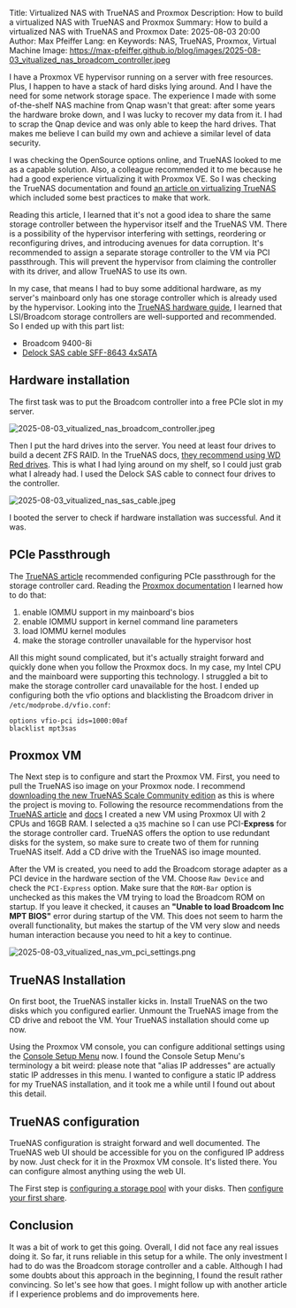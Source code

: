 Title: Virtualized NAS with TrueNAS and Proxmox
Description: How to build a virtualized NAS with TrueNAS and Proxmox
Summary: How to build a virtualized NAS with TrueNAS and Proxmox
Date: 2025-08-03 20:00
Author: Max Pfeiffer
Lang: en
Keywords: NAS, TrueNAS, Proxmox, Virtual Machine
Image: https://max-pfeiffer.github.io/blog/images/2025-08-03_vitualized_nas_broadcom_controller.jpeg

I have a Proxmox VE hypervisor running on a server with free resources. Plus, I happen to have a stack of hard disks
lying around. And I have the need for some network storage space. The experience I made with some of-the-shelf NAS
machine from Qnap wasn't that great: after some years the hardware broke down, and I was lucky to recover my data from
it. I had to scrap the Qnap device and was only able to keep the hard drives. That makes me believe I can build my own
and achieve a similar level of data security.

I was checking the OpenSource options online, and TrueNAS looked to me as a capable solution. Also, a colleague recommended
it to me because he had a good experience virtualizing it with Proxmox VE. So I was checking the TrueNAS documentation
and found [an article on virtualizing TrueNAS](https://www.truenas.com/blog/yes-you-can-virtualize-freenas/)
which included some best practices to make that work.

Reading this article, I learned that it's not a good idea to share the same storage controller between the hypervisor
itself and the TrueNAS VM. There is a possibility of the hypervisor interfering with settings, reordering or
reconfiguring drives, and introducing avenues for data corruption. It's recommended to assign a separate storage
controller to the VM via PCI passthrough. This will prevent the hypervisor from claiming the controller with its driver,
and allow TrueNAS to use its own.

In my case, that means I had to buy some additional hardware, as my server's mainboard only has one storage controller
which is already used by the hypervisor. Looking into the [TrueNAS hardware guide](https://www.truenas.com/docs/scale/25.04/gettingstarted/scalehardwareguide/#storage-controllers),
I learned that LSI/Broadcom storage controllers are well-supported and recommended. So I ended up with this part list:

* Broadcom 9400-8i
* [Delock SAS cable SFF-8643 4xSATA](https://www.delock.de/produkt/85684/merkmale.html?setLanguage=en)

## Hardware installation
The first task was to put the Broadcom controller into a free PCIe slot in my server.

![2025-08-03_vitualized_nas_broadcom_controller.jpeg]({static}/images/2025-08-03_vitualized_nas_broadcom_controller.jpeg)
 
Then I put the hard drives into the server. You need at least four drives to build a decent ZFS RAID.
In the TrueNAS docs, [they recommend using WD Red drives](https://www.truenas.com/docs/scale/25.04/gettingstarted/scalehardwareguide/#storage-media).
This is what I had lying around on my shelf, so I could just grab what I already had. I used the Delock SAS cable to
connect four drives to the controller.

![2025-08-03_vitualized_nas_sas_cable.jpeg]({static}/images/2025-08-03_vitualized_nas_sas_cable.jpeg)

I booted the server to check if hardware installation was successful. And it was.

## PCIe Passthrough
The [TrueNAS article](https://www.truenas.com/blog/yes-you-can-virtualize-freenas/) recommended configuring PCIe
passthrough for the storage controller card. Reading the [Proxmox documentation](https://pve.proxmox.com/wiki/PCI(e)_Passthrough)
I learned how to do that:

1. enable IOMMU support in my mainboard's bios
2. enable IOMMU support in kernel command line parameters
3. load IOMMU kernel modules
4. make the storage controller unavailable for the hypervisor host

All this might sound complicated, but it's actually straight forward and quickly done when you follow the Proxmox docs.
In my case, my Intel CPU and the mainboard were supporting this technology. I struggled a bit to make the storage
controller card unavailable for the host. I ended up configuring both the vfio options and blacklisting the Broadcom
driver in `/etc/modprobe.d/vfio.conf`:

```shell
options vfio-pci ids=1000:00af
blacklist mpt3sas
```

## Proxmox VM
The Next step is to configure and start the Proxmox VM. First, you need to pull the TrueNAS iso image on your Proxmox
node. I recommend [downloading the new TrueNAS Scale Community edition](https://www.truenas.com/download-truenas-community-edition/)
as this is where the project is moving to.
Following the resource recommendations from the [TrueNAS article](https://www.truenas.com/blog/yes-you-can-virtualize-freenas/)
and [docs](https://www.truenas.com/docs/scale/25.04/gettingstarted/scalehardwareguide/#minimum-hardware-requirements)
I created a new VM using Proxmox UI with 2 CPUs and 16GB RAM. I selected a `q35` machine so I can use PCI-**Express**
for the storage controller card. TrueNAS offers the option to use redundant disks for the system, so make sure to
create two of them for running TrueNAS itself. Add a CD drive with the TrueNAS iso image mounted.

After the VM is created, you need to add the Broadcom storage adapter as a PCI device in the hardware section of the VM.
Choose `Raw Device` and check the `PCI-Express` option. 
Make sure that the `ROM-Bar` option is unchecked as this makes the VM trying to load the Broadcom ROM on startup.
If you leave it checked, it causes an **"Unable to load Broadcom Inc MPT BIOS"** error during startup of the VM. This
does not seem to harm the overall functionality, but makes the startup of the VM very slow and needs human interaction
because you need to hit a key to continue.

![2025-08-03_vitualized_nas_vm_pci_settings.png]({static}/images/2025-08-03_vitualized_nas_vm_pci_settings.png)

## TrueNAS Installation
On first boot, the TrueNAS installer kicks in. Install TrueNAS on the two disks which you configured earlier.
Unmount the TrueNAS image from the CD drive and reboot the VM. Your TrueNAS installation should come up now.

Using the Proxmox VM console, you can configure additional settings using the
[Console Setup Menu](https://www.truenas.com/docs/scale/gettingstarted/install/consolesetupmenuscale/) now.
I found the Console Setup Menu's terminology a bit weird: please note that "alias IP addresses" are actually static
IP addresses in this menu. I wanted to configure a static IP address for my TrueNAS installation, and it took me a
while until I found out about this detail.

## TrueNAS configuration
TrueNAS configuration is straight forward and well documented. The TrueNAS web UI should be accessible for you on the
configured IP address by now. Just check for it in the Proxmox VM console. It's listed there. You can configure
almost anything using the web UI.

The First step is [configuring a storage pool](https://www.truenas.com/docs/scale/25.04/scaletutorials/storage/createpoolwizard/)
with your disks. Then [configure your first share](https://www.truenas.com/docs/scale/25.04/scaletutorials/shares/).

## Conclusion
It was a bit of work to get this going. Overall, I did not face any real issues doing it. So far, it runs reliable in
this setup for a while. The only investment I had to do was the Broadcom storage controller and a cable.
Although I had some doubts about this approach in the beginning, I found the result rather convincing. So let's see how
that goes. I might follow up with another article if I experience problems and do improvements here. 
